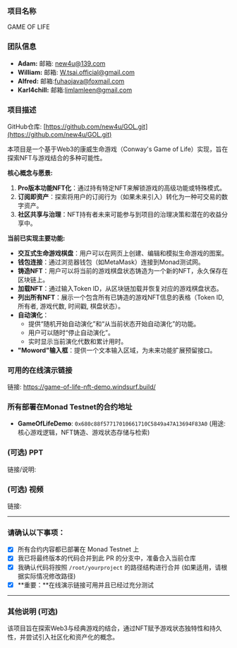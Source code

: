 ### 项目名称
GAME OF LIFE

### 团队信息
- **Adam:** 邮箱: new4u@139.com
- **William:** 邮箱: W.tsai.official@gmail.com
- **Alfred:** 邮箱:fuhaojava@foxmail.com
- **Karl4chill:** 邮箱:limlamleen@gmail.com

### 项目描述
GitHub仓库: [https://github.com/new4u/GOL.git](https://github.com/new4u/GOL.git)

本项目是一个基于Web3的康威生命游戏（Conway's Game of Life）实现，旨在探索NFT与游戏结合的多种可能性。

**核心概念与愿景:**
1.  **Pro版本功能NFT化**：通过持有特定NFT来解锁游戏的高级功能或特殊模式。
2.  **订阅即资产**：探索将用户的订阅行为（如果未来引入）转化为一种可交易的数字资产。
3.  **社区共享与治理**：NFT持有者未来可能参与到项目的治理决策和潜在的收益分享中。

**当前已实现主要功能:**
*   **交互式生命游戏棋盘**：用户可以在网页上创建、编辑和模拟生命游戏的图案。
*   **钱包连接**：通过浏览器钱包（如MetaMask）连接到Monad测试网。
*   **铸造NFT**：用户可以将当前的游戏棋盘状态铸造为一个新的NFT，永久保存在区块链上。
*   **加载NFT**：通过输入Token ID，从区块链加载并恢复对应的游戏棋盘状态。
*   **列出所有NFT**：展示一个包含所有已铸造的游戏NFT信息的表格（Token ID, 所有者, 游戏代数, 时间戳, 棋盘状态）。
*   **自动演化**：
    *   提供“随机开始自动演化”和“从当前状态开始自动演化”的功能。
    *   用户可以随时“停止自动演化”。
    *   实时显示当前演化代数和累计用时。
*   **"Moword"输入框**：提供一个文本输入区域，为未来功能扩展预留接口。

### 可用的在线演示链接
链接: https://game-of-life-nft-demo.windsurf.build/

### 所有部署在Monad Testnet的合约地址
- **GameOfLifeDemo**: `0x680c88f57717010661710C5849a47A13694F83A0` (用途: 核心游戏逻辑，NFT铸造、游戏状态存储与检索)

### (可选) PPT
链接/说明:

### (可选) 视频
链接:

---

### 请确认以下事项：

- [x] 所有合约内容都已部署在 Monad Testnet 上
- [x] 我已将最终版本的代码合并到此 PR 的分支中，准备合入当前仓库
- [x] 我确认代码将按照 `/root/yourproject` 的路径结构进行合并 (如果适用，请根据实际情况修改路径)
- [x] **重要：**在线演示链接可用并且已经过充分测试

---

### 其他说明 (可选)
该项目旨在探索Web3与经典游戏的结合，通过NFT赋予游戏状态独特性和持久性，并尝试引入社区化和资产化的概念。
